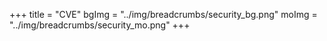 +++
title = "CVE"
bgImg = "../img/breadcrumbs/security_bg.png"
moImg = "../img/breadcrumbs/security_mo.png"
+++
